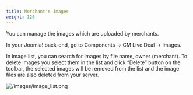 ```yaml
---
title: Merchant's images
weight: 120
---
```

You can manage the images which are uploaded by merchants.

In your Joomla! back-end, go to Components -> CM Live Deal -> Images.

In image list, you can search for images by file name, owner (merchant). To delete images you select them in the list and click “Delete” button on the toolbar, the selected images will be removed from the list and the image files are also deleted from your server.

![/images/image_list.png](/images/image_list.png)